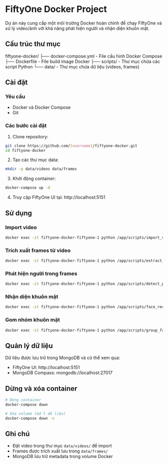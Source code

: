 # FiftyOne Docker Project

Dự án này cung cấp một môi trường Docker hoàn chỉnh để chạy FiftyOne và xử lý video/ảnh với khả năng phát hiện người và nhận diện khuôn mặt.

## Cấu trúc thư mục
fiftyone-docker/
├── docker-compose.yml - File cấu hình Docker Compose
├── Dockerfile - File build image Docker
├── scripts/ - Thư mục chứa các script Python
└── data/ - Thư mục chứa dữ liệu (videos, frames)



## Cài đặt

### Yêu cầu

- Docker và Docker Compose
- Git

### Các bước cài đặt

1. Clone repository:
```bash
git clone https://github.com/[username]/fiftyone-docker.git
cd fiftyone-docker
```

2. Tạo các thư mục data:
```bash
mkdir -p data/videos data/frames
```

3. Khởi động container:
```bash
docker-compose up -d
```

4. Truy cập FiftyOne UI tại: http://localhost:5151

## Sử dụng

### Import video

```bash
docker exec -it fiftyone-docker-fiftyone-1 python /app/scripts/import_videos.py
```

### Trích xuất frames từ video

```bash
docker exec -it fiftyone-docker-fiftyone-1 python /app/scripts/extract_frames.py
```

### Phát hiện người trong frames

```bash
docker exec -it fiftyone-docker-fiftyone-1 python /app/scripts/detect_people.py
```

### Nhận diện khuôn mặt

```bash
docker exec -it fiftyone-docker-fiftyone-1 python /app/scripts/face_recognition_utils.py
```
### Gom nhóm khuôn mặt

```bash
docker exec -it fiftyone-docker-fiftyone-1 python /app/scripts/group_faces_characters.py
```

## Quản lý dữ liệu

Dữ liệu được lưu trữ trong MongoDB và có thể xem qua:
- FiftyOne UI: http://localhost:5151
- MongoDB Compass: mongodb://localhost:27017

## Dừng và xóa container

```bash
# Dừng container
docker-compose down

# Xóa volume (mất dữ liệu)
docker-compose down -v
```

## Ghi chú

- Đặt video trong thư mục `data/videos/` để import
- Frames được trích xuất lưu trong `data/frames/`
- MongoDB lưu trữ metadata trong volume Docker